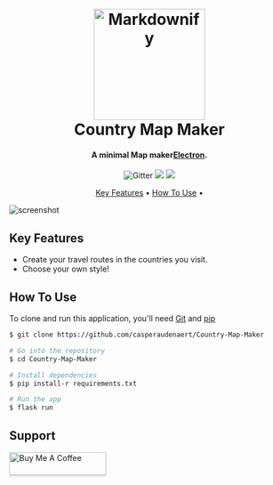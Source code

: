 
<h1 align="center">
  <br>
  <a href="http://www.amitmerchant.com/electron-markdownify"><img src="https://raw.githubusercontent.com/amitmerchant1990/electron-markdownify/master/app/img/markdownify.png" alt="Markdownify" width="200"></a>
  <br>
  Country Map Maker
  <br>
</h1>

<h4 align="center">A minimal Map maker<a href="http://electron.atom.io" target="_blank">Electron</a>.</h4>

<p align="center">
    <img src="https://badge.fury.io/js/electron-markdownify.svg"
         alt="Gitter">
  </a>
      <img src="https://img.shields.io/badge/SayThanks.io-%E2%98%BC-1EAEDB.svg">
  </a>
    <img src="https://img.shields.io/badge/$-donate-ff69b4.svg?maxAge=2592000&amp;style=flat">
</p>

<p align="center">
  <a href="#key-features">Key Features</a> •
  <a href="#how-to-use">How To Use</a> •
</p>

![screenshot](https://raw.githubusercontent.com/amitmerchant1990/electron-markdownify/master/app/img/screen.jpg)

## Key Features

* Create your travel routes in the countries you visit.
* Choose your own style!

## How To Use

To clone and run this application, you'll need [Git](https://git-scm.com) and [pip](https://flask.palletsprojects.com/en/2.2.x/#https://pip.pypa.io/en/stable/)
```bash
$ git clone https://github.com/casperaudenaert/Country-Map-Maker

# Go into the repository
$ cd Country-Map-Maker

# Install dependencies
$ pip install-r requirements.txt

# Run the app
$ flask run 
```

## Support

<a href="https://www.buymeacoffee.com/5Zn8Xh3l9" target="_blank"><img src="https://www.buymeacoffee.com/assets/img/custom_images/purple_img.png" alt="Buy Me A Coffee" style="height: 41px !important;width: 174px !important;box-shadow: 0px 3px 2px 0px rgba(190, 190, 190, 0.5) !important;-webkit-box-shadow: 0px 3px 2px 0px rgba(190, 190, 190, 0.5) !important;" ></a>
